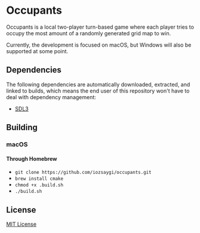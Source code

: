 # Occupants

Occupants is a local two-player turn-based game where each player tries to occupy the most amount of a randomly
generated grid map to win.

Currently, the development is focused on macOS, but Windows will also be supported at some point.

## Dependencies

The following dependencies are automatically downloaded, extracted, and linked to builds, which means the end user of
this repository won't have to deal with dependency management:

- [SDL3](https://www.libsdl.org)

## Building

### macOS

#### Through Homebrew

- `git clone https://github.com/iozsaygi/occupants.git`
- `brew install cmake`
- `chmod +x .build.sh`
- `./build.sh`

## License

[MIT License](https://github.com/iozsaygi/occupants/blob/main/LICENSE)